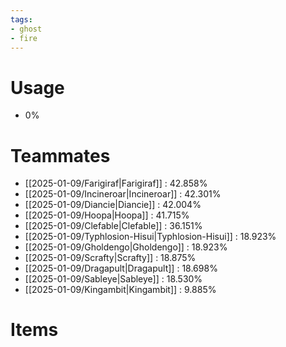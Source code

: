 ```yaml
---
tags:
- ghost
- fire
---
```

# Usage
- 0%
# Teammates
- [[2025-01-09/Farigiraf|Farigiraf]] : 42.858%
- [[2025-01-09/Incineroar|Incineroar]] : 42.301%
- [[2025-01-09/Diancie|Diancie]] : 42.004%
- [[2025-01-09/Hoopa|Hoopa]] : 41.715%
- [[2025-01-09/Clefable|Clefable]] : 36.151%
- [[2025-01-09/Typhlosion-Hisui|Typhlosion-Hisui]] : 18.923%
- [[2025-01-09/Gholdengo|Gholdengo]] : 18.923%
- [[2025-01-09/Scrafty|Scrafty]] : 18.875%
- [[2025-01-09/Dragapult|Dragapult]] : 18.698%
- [[2025-01-09/Sableye|Sableye]] : 18.530%
- [[2025-01-09/Kingambit|Kingambit]] : 9.885%
# Items